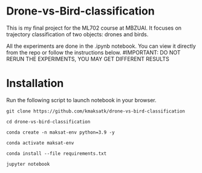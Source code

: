 # Drone-vs-Bird-classification
This is my final project for the ML702 course at MBZUAI. It focuses on trajectory classification of two objects: drones and birds. 

All the experiments are done in the .ipynb notebook. You can view it directly from the repo or follow the instructions below. 
#IMPORTANT:
DO NOT RERUN THE EXPERIMENTS, YOU MAY GET DIFFERENT RESULTS

# Installation
Run the following script to launch notebook in your browser. 

```
git clone https://github.com/kmaksatk/drone-vs-bird-classification

cd drone-vs-bird-classification

conda create -n maksat-env python=3.9 -y

conda activate maksat-env

conda install --file requirements.txt

jupyter notebook
```
